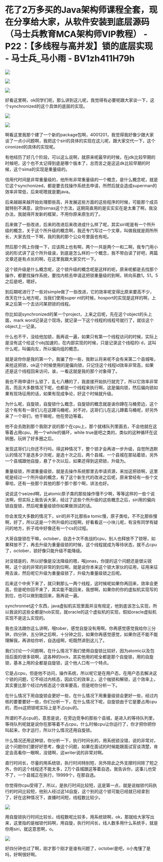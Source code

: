 # 花了2万多买的Java架构师课程全套，现在分享给大家，从软件安装到底层源码（马士兵教育MCA架构师VIP教程） - P22：【多线程与高并发】锁的底层实现 - 马士兵_马小雨 - BV1zh411H79h

![](img/a71a44e0c3956645e91aee557304a91b_0.png)

![](img/a71a44e0c3956645e91aee557304a91b_1.png)

![](img/a71a44e0c3956645e91aee557304a91b_2.png)

好看这里啊，ok同学们呃，那么讲到这儿呢，我觉得有必要呢跟大家谈一下，这个synchronized的这个具体的底层的实现。



![](img/a71a44e0c3956645e91aee557304a91b_4.png)

![](img/a71a44e0c3956645e91aee557304a91b_5.png)

啊看这里我那个建了一个新的package包啊，4001201，我觉得我好像少跟大家谈了一点小问题啊，我把这个siri的具体的实现在这儿呢，跟大家交代一下，这个cironized的具体的实现呢。

有他经历了好几个阶段，可以这么说啊，就原来呢最早的时候，在jdk比较早期的时候吧，这个也不太记得到底是哪个版本了，总而言之是这这dk比较早期的时候，这个sima的实现是重量级的。

信用代时间是非常重量级的，他所有非常重量级的一个概念，是什么概念呢，就是它这个synchonized，都是要去找操作系统去申请，所然后就会造成superman的效率非常低，后来呢嗯就是要java。

后来越越来越开始处理那些高，并发展这些方面的这些程序的时候，可能那个成员就特别不满意，说你sirnas这个方法，这期简直用的是实实实在是太重了啊，我没办法，我就得开发新的框架，不用你原来原生的了。

后来做了一些改进，后来的改进后来改进成什么样了呢，其实siri呢是有一个所升级的概念，关于这个所升级的概念啊，我还专门写过一个文章，叫做我就是厕所所长，大家去找一下啊，我的我的那个公众号里面也有呃。

然后那个网上你搜一下，应该网上也有啊，两个一共是两个一和二啊，我专门用小说的形式讲了这个所升级诶，到底是怎么样的一个概念，我不带白读了好吧，两篇文章还是有点长的啊，在这里我跟大家交代一下。

这个锁升级是什么概念呢，这个锁升级的概念呢是这样的呃，原来呢都是去找那个操作，都要找操作系统，要找内核去申请这把锁重量级的到啊，转向系数1。51。5之后是吧，嗯好。

到后期呢进行了一些对simple做了一些改进，它的效率呢变得比原来要高不少，改天在什么地方呢，当我们使用super nt的时候，hosport的实现是这样的啊，上来之后第一个去访问某把锁的线程。

你比如说synchronized的某一个project，上来之后呢，先在这个object的头上面，mark word记录这个现场，就记录一下这个线程的线程号就行了，就往这个object上一记录。

什么也不干，没给他加锁，我再说一遍，如果只有第一个线程访问的时候，实际上是没有这个给这个obj加速的，在内部实现的时候，只是记录这个线程的i d，这叫什么呢，叫偏向左，所以偏向组的概念。

就是说你你是我的第一个，我骗了你一些，我默认将来呢不会有来第二个县城唉，来抢这把锁，ok这个时候使用的是偏向锁，只记住这个线程id效率非常高，如果还是这个线程回来访问，诶，一看这就是我的那个对象得了。

我也不用申请什么锁了，乱七八糟的了，我直接开始执行就完了，所以它效率非常高，而且大多数情况下呢，也都是一个线程来执行啊，这是偏向锁，然后偏向锁如果有现场征用的话，如果有现成争论，好这个时候就升级。

为什么呢，自旋锁，自旋锁什么概念，自旋锁的概念就是诶你蹲在马桶旁边，这个这个有有有一哥们儿在这蹲马桶呢，对不对，这哥们儿在这儿蹲着马桶呢，好另外来了一个哥们，他干嘛呢，他在旁边等着。

他不会去跑到那个我刚才说的那个在cpu上，那个就绪队列里面去，不会他就在这等着占用cpu，用一个while的循环，while true是吧之类的，类似的这种循环在这转圈，玩转了好多圈之后。

发现这哥们儿你还不行吗，得这种情况下，整个锁才会再进一步升级，自觉所选默认的情况下是选多少次呢，是选十次之后，两个县城，一个县城在那站着锁，另外一个县城跟他自旋，悬了十次以后，如果还得到这把锁，升级为。

重量级锁，所谓重量级锁，就是去操作系统那里去申请资源，来加这把锁啊，这里呢是经过一个所升级的概念，有了这个新生代的改进之后呢，原来曾经有一些个文章哈，还有一些那个其他的那个那个那个啊，讲法也好。

说说这个seized啊，比atomic原子类的那些操作慢不少啊，等等这样的一些个说法啊，但实际上我告诉大家，经过了这些个所升级的这些概念之后，siri用的偏向锁自旋锁，然后呢重量级锁你如果做测试的话。

你会发现大多数的情况下，siri的并不比那些a tomic慢，原子类哈，不不比那些慢啊，好了，所以这是一个所升级的过程啊，好看看这一小块儿呢，有没有同学有疑问的地方，折子戏中好像还有一个cs的过程。

大哥自旋锁在干嘛，october，自选十次不夜战的cpu，别人也释放不了锁呀，如果释放不了，再去升级为重量级锁的时候，这个线程就成为等待状态，就不占cpu了，october，锁好像只能升级不能降级。

对没错是的，所以好像是没法降级的嗯，唉jonas，你提的这个问题还是很尖锐啊，这个说的非常的非常的到位啊，就是说你本来这个锁大家伙的征用，征用来征用去诶，然后呢它升级为重量级锁了，升级为重量级锁之后呢。

后来这个中央下来了，就只剩那么一两个线程，这时候呢如果你再回来，效率会更高，但是呢你回不来了，其实能不能回来，我想啊，如果你的你的虚拟机实现写的到位，也可以做到能回来，我再说一遍。

synchronnet这个东西，java虚拟机实现里面并没有规定，他到底该怎么实现，所以我说的这些全都是hob实现，就oracle的这个虚拟机的实现，假如oracle虚拟机实现不是这么实现的。

我也没法跟你这么讲啊，哦tober，感觉自旋没有用啊，你再感觉感觉我给你三分钟，四分钟，五分钟之后啊，十分钟之后，如果你再感觉感觉，如果你还不能不能理解我，再讲给你听，自选组啊，呃既然讲到这儿了。

我们讨论一个问题啊，在什么情况下我们使用自旋锁比较好，因为atomic以及包括后面的很多锁啊，这各种的lock，其实他用的呢全都是那个自旋锁，用的自旋锁，基本上用的全都是自旋锁，这个他人口有一个特点。

它是占cpu，但是他不访问，操作系统，所以呢它是在用户态，在用户态去解决这个锁的问题，它不经过内核态，因此它的效率上，这个枷锁和解锁，这个效率上，其实要比那个经过内核态这个效率要高，但是呢你分析一下。

在什么情况下用自旋锁会更好一些，在什么情况下用重量级锁会更好一些，经过内核的要要要好一些，你们分析一下，在什么情况下呢，自旋锁由于它是要占用cpu的，而os这把锁呢实际上是不占cpu的。

所谓的不占cpu的，意思是说，在旁边竞争的那些个县城，是进入的等待队列里，等待队列呢就是说你在那等着不占cpu，什么时候cpu让你运行了，你才把你把你叫起来，你才运行，所以什么情况还用自旋锁。

什么情况还用这种锁，你分析一下，执行时间长的，用系统锁没错，说的非常对，这个问题你们要好好思考，像这个问题，如果在面试的时候能跟面试官谈清楚，肯定会高看你一眼啊，没错啊，这writer说的非常对啊。

直行时间长，尽量的用系统锁，执行时间特别短，另外除此之外支撑时间除了短之外，你的这个线程还不能太多，2万个县城跟这等着自选，我告诉你，这事儿也受不了，一个县城正在执行，19999个，在那自选。

你觉得你cpu受得了，所以，是执行时间比较短，这是第一点，就是说枷锁代码执行的时间比较短，他别人经过这14自旋，这个别的这个锁可能已经就已经拿到了，好在这种情况下，直播时间短，线程数比较少。



![](img/a71a44e0c3956645e91aee557304a91b_7.png)

用自旋锁执行时间比较长，线程数呢比较多，用系统锁啊，ok，那就给大家写出来，这里指的是枷锁代码啊，用自旋，执行时间长，线人数多用什么系统手，就是你用siri，就这意思啊，o。



![](img/a71a44e0c3956645e91aee557304a91b_9.png)

好四分钟也过了啊，刚才那个刚才是谁有问题了，october是吧，o小鬼懂了是吗，好啊很好啊。